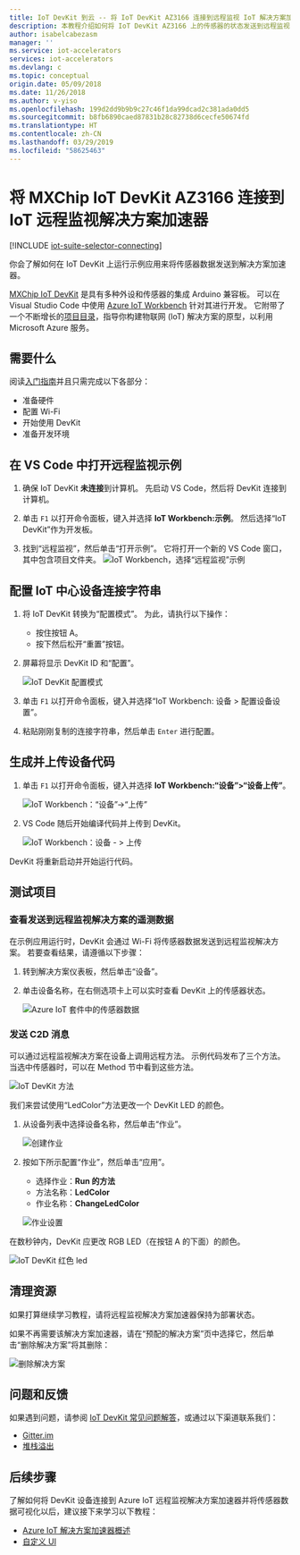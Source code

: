 ```yaml
---
title: IoT DevKit 到云 -- 将 IoT DevKit AZ3166 连接到远程监视 IoT 解决方案加速器
description: 本教程介绍如何将 IoT DevKit AZ3166 上的传感器的状态发送到远程监视 IoT 解决方案加速器，以便进行监视和可视化。
author: isabelcabezasm
manager: ''
ms.service: iot-accelerators
services: iot-accelerators
ms.devlang: c
ms.topic: conceptual
origin.date: 05/09/2018
ms.date: 11/26/2018
ms.author: v-yiso
ms.openlocfilehash: 199d2dd9b9b9c27c46f1da99dcad2c381ada0dd5
ms.sourcegitcommit: b8fb6890caed87831b28c82738d6cecfe50674fd
ms.translationtype: HT
ms.contentlocale: zh-CN
ms.lasthandoff: 03/29/2019
ms.locfileid: "58625463"
---
```

# <a name="connect-mxchip-iot-devkit-az3166-to-the-iot-remote-monitoring-solution-accelerator"></a>将 MXChip IoT DevKit AZ3166 连接到 IoT 远程监视解决方案加速器

[!INCLUDE [iot-suite-selector-connecting](../../includes/iot-suite-selector-connecting.md)]

你会了解如何在 IoT DevKit 上运行示例应用来将传感器数据发送到解决方案加速器。

[MXChip IoT DevKit](https://aka.ms/iot-devkit) 是具有多种外设和传感器的集成 Arduino 兼容板。 可以在 Visual Studio Code 中使用 [Azure IoT Workbench](https://marketplace.visualstudio.com/items?itemName=vsciot-vscode.vscode-iot-workbench) 针对其进行开发。 它附带了一个不断增长的[项目目录](https://microsoft.github.io/azure-iot-developer-kit/docs/projects/)，指导你构建物联网 (IoT) 解决方案的原型，以利用 Microsoft Azure 服务。

## <a name="what-you-need"></a>需要什么

阅读[入门指南](/iot-hub/iot-hub-arduino-iot-devkit-az3166-get-started)并且只需完成以下各部分：

* 准备硬件
* 配置 Wi-Fi
* 开始使用 DevKit
* 准备开发环境

## <a name="open-the-remote-monitoring-sample-in-vs-code"></a>在 VS Code 中打开远程监视示例

1. 确保 IoT DevKit **未连接**到计算机。 先启动 VS Code，然后将 DevKit 连接到计算机。

2. 单击 `F1` 以打开命令面板，键入并选择 **IoT Workbench:示例**。 然后选择“IoT DevKit”作为开发板。

3. 找到“远程监视”，然后单击“打开示例”。 它将打开一个新的 VS Code 窗口，其中包含项目文件夹。
  ![IoT Workbench，选择“远程监视”示例](media/iot-accelerators-arduino-iot-devkit-az3166-devkit-remote-monitoringv2/iot-workbench-example.png)

## <a name="configure-iot-hub-device-connection-string"></a>配置 IoT 中心设备连接字符串

1. 将 IoT DevKit 转换为“配置模式”。 为此，请执行以下操作：
   * 按住按钮 A。
   * 按下然后松开“重置”按钮。

2. 屏幕将显示 DevKit ID 和“配置”。
   
   ![IoT DevKit 配置模式](media/iot-accelerators-arduino-iot-devkit-az3166-devkit-remote-monitoringv2/devkit-configuration-mode.png)

3. 单击 `F1` 以打开命令面板，键入并选择“IoT Workbench: 设备 > 配置设备设置”。

4. 粘贴刚刚复制的连接字符串，然后单击 `Enter` 进行配置。

## <a name="build-and-upload-the-device-code"></a>生成并上传设备代码

1. 单击 `F1` 以打开命令面板，键入并选择 **IoT Workbench:“设备”>“设备上传”**。

   ![IoT Workbench：“设备”->“上传”](media/iot-accelerators-arduino-iot-devkit-az3166-devkit-remote-monitoringv2/iot-workbench-device-upload.png)

2. VS Code 随后开始编译代码并上传到 DevKit。

   ![IoT Workbench：设备 - > 上传](media/iot-accelerators-arduino-iot-devkit-az3166-devkit-remote-monitoringv2/iot-workbench-device-uploaded.png)

DevKit 将重新启动并开始运行代码。

## <a name="test-the-project"></a>测试项目

### <a name="view-the-telemetry-sent-to-remote-monitoring-solution"></a>查看发送到远程监视解决方案的遥测数据

在示例应用运行时，DevKit 会通过 Wi-Fi 将传感器数据发送到远程监视解决方案。 若要查看结果，请遵循以下步骤：

1. 转到解决方案仪表板，然后单击“设备”。

2. 单击设备名称，在右侧选项卡上可以实时查看 DevKit 上的传感器状态。

   ![Azure IoT 套件中的传感器数据](media/iot-accelerators-arduino-iot-devkit-az3166-devkit-remote-monitoringv2/azure-iot-suite-dashboard.png)

### <a name="send-a-c2d-message"></a>发送 C2D 消息

可以通过远程监视解决方案在设备上调用远程方法。 示例代码发布了三个方法。当选中传感器时，可以在 Method 节中看到这些方法。

![IoT DevKit 方法](media/iot-accelerators-arduino-iot-devkit-az3166-devkit-remote-monitoringv2/azure-iot-suite-methods.png)

我们来尝试使用“LedColor”方法更改一个 DevKit LED 的颜色。

1. 从设备列表中选择设备名称，然后单击“作业”。

   ![创建作业](media/iot-accelerators-arduino-iot-devkit-az3166-devkit-remote-monitoringv2/azure-iot-suite-job.png)

2. 按如下所示配置“作业”，然后单击“应用”。
   * 选择作业：**Run 的方法**
   * 方法名称：**LedColor**
   * 作业名称：**ChangeLedColor**
  
   ![作业设置](media/iot-accelerators-arduino-iot-devkit-az3166-devkit-remote-monitoringv2/iot-suite-change-color.png)

在数秒钟内，DevKit 应更改 RGB LED（在按钮 A 的下面）的颜色。

![IoT DevKit 红色 led](media/iot-accelerators-arduino-iot-devkit-az3166-devkit-remote-monitoringv2/azure-iot-suite-devkit-led.png)

## <a name="clean-up-resources"></a>清理资源

如果打算继续学习教程，请将远程监视解决方案加速器保持为部署状态。

如果不再需要该解决方案加速器，请在“预配的解决方案”页中选择它，然后单击“删除解决方案”将其删除：

![删除解决方案](media/quickstart-remote-monitoring-deploy/deletesolution.png)

## <a name="problems-and-feedback"></a>问题和反馈

如果遇到问题，请参阅 [IoT DevKit 常见问题解答](https://microsoft.github.io/azure-iot-developer-kit/docs/faq/)，或通过以下渠道联系我们：

* [Gitter.im](http://gitter.im/Microsoft/azure-iot-developer-kit)
* [堆栈溢出](https://stackoverflow.com/questions/tagged/iot-devkit)

## <a name="next-steps"></a>后续步骤

了解如何将 DevKit 设备连接到 Azure IoT 远程监视解决方案加速器并将传感器数据可视化以后，建议接下来学习以下教程：

* [Azure IoT 解决方案加速器概述](/iot-accelerators/)
* [自定义 UI](../iot-accelerators/iot-accelerators-remote-monitoring-customize.md)
